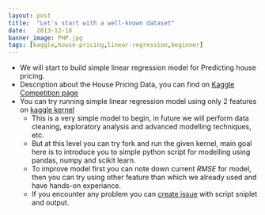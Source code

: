 ```yaml
---
layout: post
title:  "Let's start with a well-known dataset"
date:   2013-12-18
banner_image: PHP.jpg
tags: [kaggle,house-pricing,linear-regression,beginner]
---
```


* We will start to build simple linear regression model for Predicting house pricing. 
* Description about the House Pricing Data, you can find on [Kaggle Competition page](https://www.kaggle.com/c/house-prices-advanced-regression-techniques/data)
* You can try running simple linear regression model using only 2 features on [kaggle kernel](https://www.kaggle.com/mineshjethva/let-s-do-the-minimal)
  * This is a very simple model to begin, in future we will perform data cleaning, exploratory analysis and advanced modelling techniques, etc.
  * But at this level you can try fork and run the given kernel, main goal here is to introduce you to simple python script for modelling using pandas, numpy and scikit learn. 
  * To improve model first you can note down current <i>RMSE</i> for model, then you can try using other feature than which we already used and have hands-on experiance.
  * If you encounter any problem you can [create issue](https://github.com/minesh1291/Practicing-Data-Science/issues/new) with script sniplet and output.
